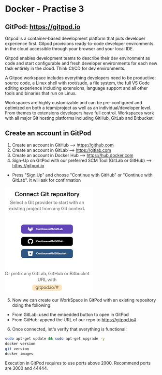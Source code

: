 # Docker - Practise 3


## GitPod: https://gitpod.io
Gitpod is a container-based development platform that puts developer experience first. Gitpod provisions ready-to-code developer environments in the cloud accessible through your browser and your local IDE.

Gitpod enables development teams to describe their dev environment as code and start configurable and fresh developer environments for each new task entirely in the cloud. Think CI/CD for dev environments.

A Gitpod workspace includes everything developers need to be productive: source code, a Linux shell with root/sudo, a file system, the full VS Code editing experience including extensions, language support and all other tools and binaries that run on Linux.

Workspaces are highly customizable and can be pre-configured and optimized on both a team/project as well as an individual/developer level. From themes to extensions developers have full control. Workspaces work with all major Git hosting platforms including GitHub, GitLab and Bitbucket.


## Create an account in GitPod
1) Create an account in GitHub --> https://github.com
2) Create an account in GitLab --> https://gitlab.com
3) Create an account in Docker Hub --> https://hub.docker.com
4) Sign-Up on GitPod with our preferred SCM Tool (GitLab or GitHub) --> https://gitpod.io
* Press "Sign Up" and choose "Continue with GitHub" or "Continue with GitLab". It will ask for confirmation

![gitpod_io.png](img/gitpod_io.png)

5) Now we can create our WorkSpace in GitPod with an existing repository doing the following:
* From GitLab: used the embedded button to open in GitPod
* From GitHub: append the URL of our repo to https://gitpod.io#

6) Once connected, let's verify that everything is functional:
```bash
sudo apt-get update && sudo apt-get upgrade -y
docker version
git version
docker images
```

Execution in GitPod requires to use ports above 2000. Recommend ports are 3000 and 44444.
